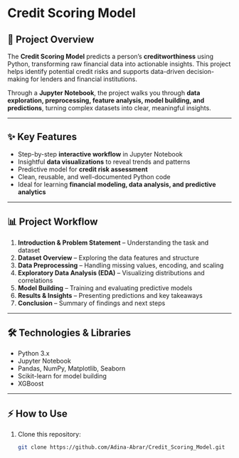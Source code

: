 # Credit Scoring Model

## 🚀 Project Overview
The **Credit Scoring Model** predicts a person’s **creditworthiness** using Python, transforming raw financial data into actionable insights. This project helps identify potential credit risks and supports data-driven decision-making for lenders and financial institutions.  

Through a **Jupyter Notebook**, the project walks you through **data exploration, preprocessing, feature analysis, model building, and predictions**, turning complex datasets into clear, meaningful insights.

---

## ✨ Key Features
- Step-by-step **interactive workflow** in Jupyter Notebook  
- Insightful **data visualizations** to reveal trends and patterns  
- Predictive model for **credit risk assessment**  
- Clean, reusable, and well-documented Python code  
- Ideal for learning **financial modeling, data analysis, and predictive analytics**

---

## 📊 Project Workflow
1. **Introduction & Problem Statement** – Understanding the task and dataset  
2. **Dataset Overview** – Exploring the data features and structure  
3. **Data Preprocessing** – Handling missing values, encoding, and scaling  
4. **Exploratory Data Analysis (EDA)** – Visualizing distributions and correlations  
5. **Model Building** – Training and evaluating predictive models  
6. **Results & Insights** – Presenting predictions and key takeaways  
7. **Conclusion** – Summary of findings and next steps

---

## 🛠 Technologies & Libraries
- Python 3.x  
- Jupyter Notebook  
- Pandas, NumPy, Matplotlib, Seaborn  
- Scikit-learn for model building  
- XGBoost

---

## ⚡ How to Use
1. Clone this repository:
   ```bash
   git clone https://github.com/Adina-Abrar/Credit_Scoring_Model.git

